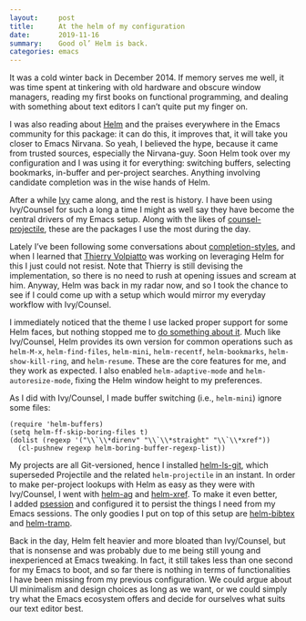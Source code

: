```yaml
---
layout:     post
title:      At the helm of my configuration
date:       2019-11-16
summary:    Good ol’ Helm is back.
categories: emacs
---
```


It was a cold winter back in December 2014. If memory serves me well, it was
time spent at tinkering with old hardware and obscure window managers, reading
my first books on functional programming, and dealing with something about text
editors I can’t quite put my finger on.

I was also reading about [Helm](https://emacs-helm.github.io/helm/) and the
praises everywhere in the Emacs community for this package: it can do this, it
improves that, it will take you closer to Emacs Nirvana. So yeah, I believed the
hype, because it came from trusted sources, especially the Nirvana-guy. Soon
Helm took over my configuration and I was using it for everything: switching
buffers, selecting bookmarks, in-buffer and per-project searches. Anything
involving candidate completion was in the wise hands of Helm.

After a while [Ivy](https://github.com/abo-abo/swiper) came along, and the rest
is history. I have been using Ivy/Counsel for such a long a time I might as well
say they have become the central drivers of my Emacs setup. Along with the likes
of [counsel-projectile](https://github.com/ericdanan/counsel-projectile), these
are the packages I use the most during the day.

Lately I’ve been following some conversations about
[completion-styles](http://doc.endlessparentheses.com/Var/completion-styles.html),
and when I learned that [Thierry Volpiatto](https://github.com/thierryvolpiatto)
was working on leveraging Helm for this I just could not resist. Note that
Thierry is still devising the implementation, so there is no need to rush at
opening issues and scream at him. Anyway, Helm was back in my radar now, and so
I took the chance to see if I could come up with a setup which would mirror my
everyday workflow with Ivy/Counsel.

I immediately noticed that the theme I use lacked proper support for some Helm
faces, but nothing stopped me to [do something about
it](https://github.com/purcell/color-theme-sanityinc-tomorrow/pull/144). Much
like Ivy/Counsel, Helm provides its own version for common operations such as
`helm-M-x`, `helm-find-files`, `helm-mini`, `helm-recentf`, `helm-bookmarks`,
`helm-show-kill-ring`, and `helm-resume`. These are the core features for me,
and they work as expected. I also enabled `helm-adaptive-mode` and
`helm-autoresize-mode`, fixing the Helm window height to my preferences.

As I did with Ivy/Counsel, I made buffer switching (i.e., `helm-mini`) ignore
some files:

``` emacs-lisp
(require 'helm-buffers)
(setq helm-ff-skip-boring-files t)
(dolist (regexp '("\\`\\*direnv" "\\`\\*straight" "\\`\\*xref"))
  (cl-pushnew regexp helm-boring-buffer-regexp-list))
```

My projects are all Git-versioned, hence I installed
[helm-ls-git](https://github.com/emacs-helm/helm-ls-git), which superseded
Projectile and the related `helm-projectile` in an instant. In order to make
per-project lookups with Helm as easy as they were with Ivy/Counsel, I went with
[helm-ag](https://github.com/syohex/emacs-helm-ag) and
[helm-xref](https://github.com/brotzeit/helm-xref). To make it even better,
I added [psession](https://github.com/thierryvolpiatto/psession) and configured
it to persist the things I need from my Emacs sessions. The only goodies I put
on top of this setup are [helm-bibtex](https://github.com/tmalsburg/helm-bibtex)
and [helm-tramp](https://github.com/masasam/emacs-helm-tramp).

Back in the day, Helm felt heavier and more bloated than Ivy/Counsel, but that
is nonsense and was probably due to me being still young and inexperienced at
Emacs tweaking. In fact, it still takes less than one second for my Emacs to
boot, and so far there is nothing in terms of functionalities I have been
missing from my previous configuration. We could argue about UI minimalism and
design choices as long as we want, or we could simply try what the Emacs
ecosystem offers and decide for ourselves what suits our text editor best.
